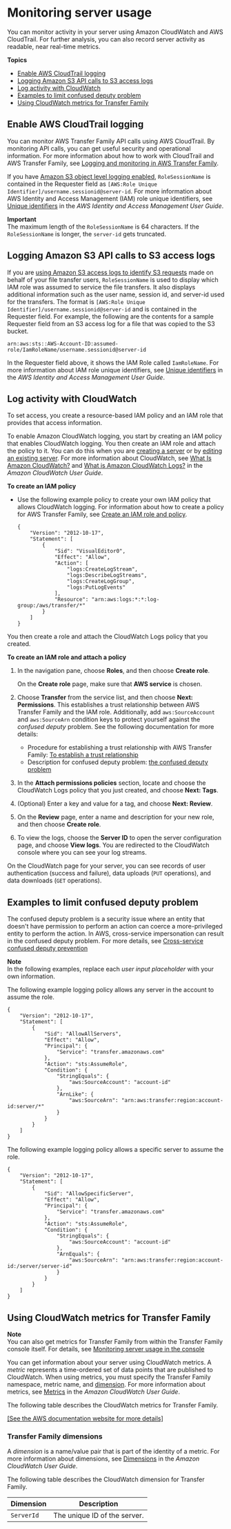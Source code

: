 # Monitoring server usage<a name="monitoring"></a>

You can monitor activity in your server using Amazon CloudWatch and AWS CloudTrail\. For further analysis, you can also record server activity as readable, near real\-time metrics\.

**Topics**
+ [Enable AWS CloudTrail logging](#monitoring-enable-cloudtrail)
+ [Logging Amazon S3 API calls to S3 access logs](#monitoring-s3-access-logs)
+ [Log activity with CloudWatch](#monitoring-enabling)
+ [Examples to limit confused deputy problem](#cloudwatch-confused-deputy)
+ [Using CloudWatch metrics for Transfer Family](#metrics)

## Enable AWS CloudTrail logging<a name="monitoring-enable-cloudtrail"></a>

You can monitor AWS Transfer Family API calls using AWS CloudTrail\. By monitoring API calls, you can get useful security and operational information\. For more information about how to work with CloudTrail and AWS Transfer Family, see [Logging and monitoring in AWS Transfer Family](logging-using-cloudtrail.md)\.

If you have [Amazon S3 object level logging enabled](https://docs.aws.amazon.com/AmazonS3/latest/user-guide/enable-cloudtrail-events.html), `RoleSessionName` is contained in the Requester field as `[AWS:Role Unique Identifier]/username.sessionid@server-id`\. For more information about AWS Identity and Access Management \(IAM\) role unique identifiers, see [Unique identifiers](https://docs.aws.amazon.com/IAM/latest/UserGuide/reference_identifiers.html#identifiers-unique-ids) in the *AWS Identity and Access Management User Guide*\.

**Important**  
The maximum length of the `RoleSessionName` is 64 characters\. If the `RoleSessionName` is longer, the `server-id` gets truncated\.

## Logging Amazon S3 API calls to S3 access logs<a name="monitoring-s3-access-logs"></a>

If you are [using Amazon S3 access logs to identify S3 requests](https://docs.aws.amazon.com/AmazonS3/latest/dev/using-s3-access-logs-to-identify-requests.html) made on behalf of your file transfer users, `RoleSessionName` is used to display which IAM role was assumed to service the file transfers\. It also displays additional information such as the user name, session id, and server\-id used for the transfers\. The format is `[AWS:Role Unique Identifier]/username.sessionid@server-id` and is contained in the Requester field\. For example, the following are the contents for a sample Requester field from an S3 access log for a file that was copied to the S3 bucket\.

`arn:aws:sts::AWS-Account-ID:assumed-role/IamRoleName/username.sessionid@server-id`

In the Requester field above, it shows the IAM Role called `IamRoleName`\. For more information about IAM role unique identifiers, see [Unique identifiers](https://docs.aws.amazon.com/IAM/latest/UserGuide/reference_identifiers.html#identifiers-unique-ids) in the *AWS Identity and Access Management User Guide*\.

## Log activity with CloudWatch<a name="monitoring-enabling"></a>

To set access, you create a resource\-based IAM policy and an IAM role that provides that access information\.

To enable Amazon CloudWatch logging, you start by creating an IAM policy that enables CloudWatch logging\. You then create an IAM role and attach the policy to it\. You can do this when you are [creating a server](getting-started.md#getting-started-server) or by [editing an existing server](edit-server-config.md)\. For more information about CloudWatch, see [What Is Amazon CloudWatch?](https://docs.aws.amazon.com/AmazonCloudWatch/latest/monitoring/WhatIsCloudWatch.html) and [What is Amazon CloudWatch Logs?](https://docs.aws.amazon.com/AmazonCloudWatch/latest/logs/WhatIsCloudWatchLogs.html) in the *Amazon CloudWatch User Guide*\.

**To create an IAM policy**
+ Use the following example policy to create your own IAM policy that allows CloudWatch logging\. For information about how to create a policy for AWS Transfer Family, see [Create an IAM role and policy](requirements-roles.md)\.

  ```
  {
      "Version": "2012-10-17",
      "Statement": [
          {
              "Sid": "VisualEditor0",
              "Effect": "Allow",
              "Action": [
                  "logs:CreateLogStream",
                  "logs:DescribeLogStreams",
                  "logs:CreateLogGroup",
                  "logs:PutLogEvents"
              ],
              "Resource": "arn:aws:logs:*:*:log-group:/aws/transfer/*"
          }
      ]
  }
  ```

You then create a role and attach the CloudWatch Logs policy that you created\.

**To create an IAM role and attach a policy**

1. In the navigation pane, choose **Roles**, and then choose **Create role**\.

   On the **Create role** page, make sure that **AWS service** is chosen\.

1. Choose **Transfer** from the service list, and then choose **Next: Permissions**\. This establishes a trust relationship between AWS Transfer Family and the IAM role\. Additionally, add `aws:SourceAccount` and `aws:SourceArn` condition keys to protect yourself against the *confused deputy* problem\. See the following documentation for more details:
   + Procedure for establishing a trust relationship with AWS Transfer Family: [To establish a trust relationship](requirements-roles.md#establish-trust-transfer) 
   + Description for confused deputy problem: [the confused deputy problem](https://docs.aws.amazon.com/IAM/latest/UserGuide/confused-deputy.html)

1. In the **Attach permissions policies** section, locate and choose the CloudWatch Logs policy that you just created, and choose **Next: Tags**\.

1. \(Optional\) Enter a key and value for a tag, and choose **Next: Review**\.

1. On the **Review** page, enter a name and description for your new role, and then choose **Create role**\.

1. To view the logs, choose the **Server ID** to open the server configuration page, and choose **View logs**\. You are redirected to the CloudWatch console where you can see your log streams\.

On the CloudWatch page for your server, you can see records of user authentication \(success and failure\), data uploads \(`PUT` operations\), and data downloads \(`GET` operations\)\.

## Examples to limit confused deputy problem<a name="cloudwatch-confused-deputy"></a>

The confused deputy problem is a security issue where an entity that doesn't have permission to perform an action can coerce a more\-privileged entity to perform the action\. In AWS, cross\-service impersonation can result in the confused deputy problem\. For more details, see [Cross\-service confused deputy prevention](confused-deputy.md)

**Note**  
In the following examples, replace each *user input placeholder* with your own information\.

The following example logging policy allows any server in the account to assume the role\.

```
{
    "Version": "2012-10-17",
    "Statement": [
        {
            "Sid": "AllowAllServers",
            "Effect": "Allow",
            "Principal": {
                "Service": "transfer.amazonaws.com"
            },
            "Action": "sts:AssumeRole",
            "Condition": {
                "StringEquals": {
                    "aws:SourceAccount": "account-id"
                },
                "ArnLike": {
                    "aws:SourceArn": "arn:aws:transfer:region:account-id:server/*"
                }
            }
        }
    ]
}
```

The following example logging policy allows a specific server to assume the role\.

```
{
    "Version": "2012-10-17",
    "Statement": [
        {
            "Sid": "AllowSpecificServer",
            "Effect": "Allow",
            "Principal": {
                "Service": "transfer.amazonaws.com"
            },
            "Action": "sts:AssumeRole",
            "Condition": {
                "StringEquals": {
                    "aws:SourceAccount": "account-id"
                },
                "ArnEquals": {
                    "aws:SourceArn": "arn:aws:transfer:region:account-id:/server/server-id"
                }
            }
        }
    ]
}
```

## Using CloudWatch metrics for Transfer Family<a name="metrics"></a>

**Note**  
 You can also get metrics for Transfer Family from within the Transfer Family console itself\. For details, see [ Monitoring server usage in the console ](monitor-usage-transfer-console.md) 

You can get information about your server using CloudWatch metrics\. A *metric* represents a time\-ordered set of data points that are published to CloudWatch\. When using metrics, you must specify the Transfer Family namespace, metric name, and [dimension](#cw-dimensions)\. For more information about metrics, see [Metrics](https://docs.aws.amazon.com/AmazonCloudWatch/latest/monitoring/cloudwatch_concepts.html#Metric) in the *Amazon CloudWatch User Guide*\.

 The following table describes the CloudWatch metrics for Transfer Family\.

[\[See the AWS documentation website for more details\]](http://docs.aws.amazon.com/transfer/latest/userguide/monitoring.html)

### Transfer Family dimensions<a name="cw-dimensions"></a>

A *dimension* is a name/value pair that is part of the identity of a metric\. For more information about dimensions, see [Dimensions](https://docs.aws.amazon.com/AmazonCloudWatch/latest/monitoring/cloudwatch_concepts.html#Dimension) in the *Amazon CloudWatch User Guide*\.

The following table describes the CloudWatch dimension for Transfer Family\.


| Dimension | Description | 
| --- | --- | 
| `ServerId` | The unique ID of the server\. | 